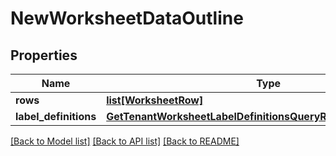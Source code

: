 # NewWorksheetDataOutline


## Properties
Name | Type | Description | Notes
------------ | ------------- | ------------- | -------------
**rows** | [**list[WorksheetRow]**](WorksheetRow.md) |  | 
**label_definitions** | [**GetTenantWorksheetLabelDefinitionsQueryResultLabelDefinitions**](GetTenantWorksheetLabelDefinitionsQueryResultLabelDefinitions.md) |  | 

[[Back to Model list]](../README.md#documentation-for-models) [[Back to API list]](../README.md#documentation-for-api-endpoints) [[Back to README]](../README.md)


